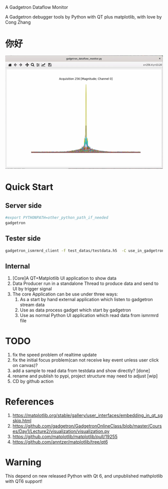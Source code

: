 A Gadgetron Dataflow Monitor

A Gadgetron debugger tools by Python with QT plus matplotlib, with love by Cong Zhang

# 你好

![](你好.jpg)

# Quick Start

## Server side

```bash
#export PYTHONPATH=other_python_path_if_needed
gadgetron
```

## Tester side

```bash
gadgetron_ismrmrd_client -f test_datas/testdata.h5  -C use_in_gadgetron_sample/python_monitor_start_automate.xml
```

## Internal

1. [Core]A QT+Matplotlib UI application to show data
2. Data Producer run in a standalone Thread to produce data and send to UI by trigger signal
3. The core Application can be use under three ways:
    1. As a start by hand external application which listen to gadgetron stream data
    2. Use as data process gadget which start by gadgetron
    3. Use as normal Python UI application which read data from ismrmrd file
    
# TODO

1. fix the speed problem of realtime update
2. fix the initial focus problem(can not receive key event unless user click on canvas)?
3. add a sample to read data from testdata and show directly? [done]
4. rename and publish to pypi, project structure may need to adjust [wip]
5. CD by github action 

# References

1. https://matplotlib.org/stable/gallery/user_interfaces/embedding_in_qt_sgskip.html
2. https://github.com/gadgetron/GadgetronOnlineClass/blob/master/Courses/Day1/Lecture2/visualization/visualization.py
3. https://github.com/matplotlib/matplotlib/pull/19255
4. https://github.com/anntzer/matplotlib/tree/qt6

# Warning

This depend on new released Python with Qt 6, and unpublished mathplotlib with QT6 support!

